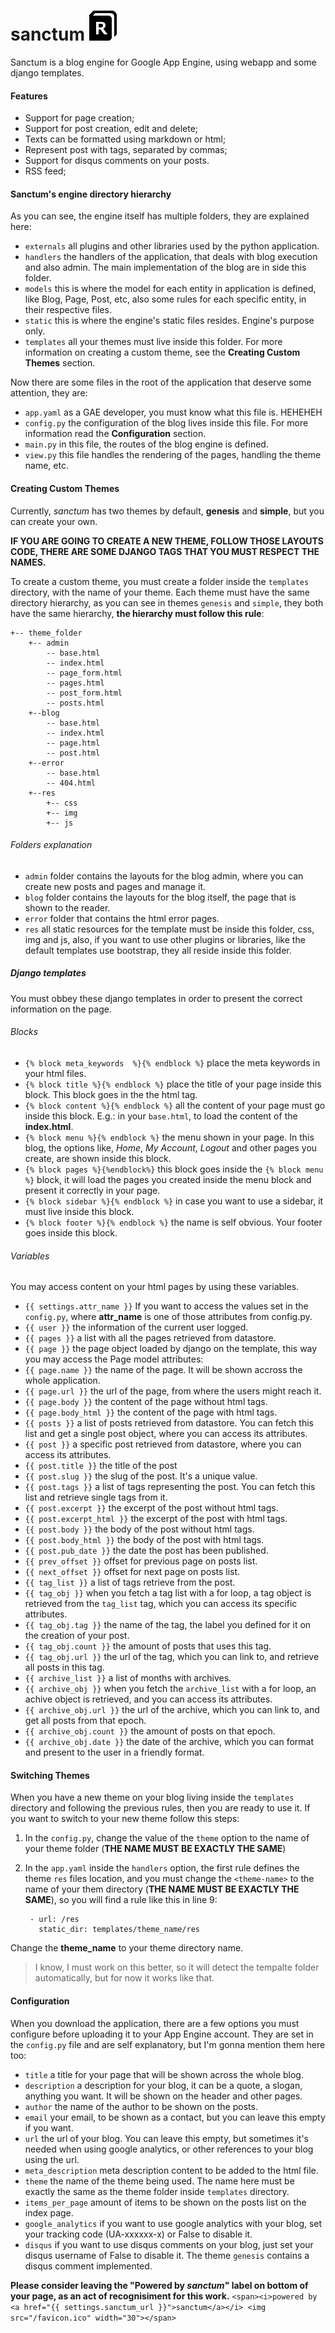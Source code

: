sanctum ![Sanctum logo](/static/img/favicon.png)
=======

Sanctum is a blog engine for Google App Engine, using webapp and some django templates.

#### Features

* Support for page creation;
* Support for post creation, edit and delete;
* Texts can be formatted using markdown or html;
* Represent post with tags, separated by commas;
* Support for disqus comments on your posts.
* RSS feed;

#### Sanctum's engine directory hierarchy

As you can see, the engine itself has multiple folders, they are explained here:

* `externals` all plugins and other libraries used by the python application.
* `handlers` the handlers of the application, that deals with blog execution and also admin. The main implementation of the blog are in side this folder.
* `models` this is where the model for each entity in application is defined, like Blog, Page, Post, etc, also some rules for each specific entity, in their respective files.
* `static` this is where the engine's static files resides. Engine's purpose only.
* `templates` all your themes must live inside this folder. For more information on creating a custom theme, see the **Creating Custom Themes** section.

Now there are some files in the root of the application that deserve some attention, they are:

* `app.yaml` as a GAE developer, you must know what this file is. HEHEHEH
* `config.py` the configuration of the blog lives inside this file. For more information read the **Configuration** section.
* `main.py` in this file, the routes of the blog engine is defined.
* `view.py` this file handles the rendering of the pages, handling the theme name, etc.

#### Creating Custom Themes

Currently, _sanctum_ has two themes by default, **genesis** and **simple**, but you can create your own.

**IF YOU ARE GOING TO CREATE A NEW THEME, FOLLOW THOSE LAYOUTS CODE, THERE ARE SOME DJANGO TAGS THAT YOU MUST RESPECT THE NAMES.**

To create a custom theme, you must create a folder inside the `templates` directory, with the name of your theme. Each theme must have the same directory hierarchy, as you can see in themes `genesis` and `simple`, they both have the same hierarchy, **the hierarchy must follow this rule**:

    +-- theme_folder
        +-- admin
            -- base.html
            -- index.html
            -- page_form.html
            -- pages.html
            -- post_form.html
            -- posts.html
        +--blog
            -- base.html
            -- index.html
            -- page.html
            -- post.html
        +--error
            -- base.html
            -- 404.html
        +--res 
            +-- css
            +-- img
            +-- js

###### Folders explanation

* `admin` folder contains the layouts for the blog admin, where you can create new posts and pages and manage it. 
* `blog` folder contains the layouts for the blog itself, the page that is shown to the reader.
* `error` folder that contains the html error pages.
* `res` all static resources for the template must be inside this folder, css, img and js, also, if you want to use other plugins or libraries, like the default templates use bootstrap, they all reside inside this folder.

##### Django templates

You must obbey these django templates in order to present the correct information on the page.

###### Blocks

* `{% block meta_keywords  %}{% endblock %}` place the meta keywords in your html files.
* `{% block title %}{% endblock %}` place the title of your page inside this block. This block goes in the the html <head><title></title></head> tag.
* `{% block content %}{% endblock %}` all the content of your page must go inside this block. E.g.: in your `base.html`, to load the content of the **index.html**.
* `{% block menu %}{% endblock %}` the menu shown in your page. In this blog, the options like, _Home_, _My Account_, _Logout_ and other pages you create, are shown inside this block.
* `{% block pages %}{%endblock%}` this block goes inside the `{% block menu %}` block, it will load the pages you created inside the menu block and present it correctly in your page.
* `{% block sidebar %}{% endblock %}` in case you want to use a sidebar, it must live inside this block.
* `{% block footer %}{% endblock %}` the name is self obvious. Your footer goes inside this block.

###### Variables

You may access content on your html pages by using these variables.

- `{{ settings.attr_name }}` If you want to access the values set in the `config.py`, where **attr_name** is one of those attributes from config.py.
- `{{ user }}` the information of the current user logged.
- `{{ pages }}` a list with all the pages retrieved from datastore.
- `{{ page }}` the page object loaded by django on the template, this way you may access the Page model attributes:
 - `{{ page.name }}` the name of the page. It will be shown accross the whole application.
 - `{{ page.url }}` the url of the page, from where the users might reach it.
 - `{{ page.body }}` the content of the page without html tags.
 - `{{ page.body_html }}` the content of the page with html tags.
- `{{ posts }}` a list of posts retrieved from datastore. You can fetch this list and get a single post object, where you can access its attributes.
- `{{ post }}` a specific post retrieved from datastore, where you can access its attributes.
 - `{{ post.title }}` the title of the post
 - `{{ post.slug }}` the slug of the post. It's a unique value.
 - `{{ post.tags }}` a list of tags representing the post. You can fetch this list and retrieve single tags from it.
 - `{{ post.excerpt }}` the excerpt of the post without html tags.
 - `{{ post.excerpt_html }}` the excerpt of the post with html tags.
 - `{{ post.body }}` the body of the post without html tags.
 - `{{ post.body_html }}` the body of the post with html tags.
 - `{{ post.pub_date }}` the date the post has been published.
- `{{ prev_offset }}` offset for previous page on posts list.
- `{{ next_offset }}` offset for next page on posts list.
- `{{ tag_list }}` a list of tags retrieve from the post.
- `{{ tag_obj }}` when you fetch a tag list with a for loop, a tag object is retrieved from the `tag_list` tag, which you can access its specific attributes.
 - `{{ tag_obj.tag }}` the name of the tag, the label you defined for it on the creation of your post.
 - `{{ tag_obj.count }}` the amount of posts that uses this tag.
 - `{{ tag_obj.url }}` the url of the tag, which you can link to, and retrieve all posts in this tag.
- `{{ archive_list }}` a list of months with archives.
- `{{ archive_obj }}` when you fetch the `archive_list` with a for loop, an achive object is retrieved, and you can access its attributes.
 - `{{ archive_obj.url }}` the url of the archive, which you can link to, and get all posts from that epoch.
 - `{{ archive_obj.count }}` the amount of posts on that epoch.
 - `{{ archive_obj.date }}` the date of the archive, which you can format and present to the user in a friendly format.


#### Switching Themes

When you have a new theme on your blog living inside the `templates` directory and following the previous rules, then you are ready to use it. If you want to switch to your new theme follow this steps:

1. In the `config.py`, change the value of the `theme` option to the name of your theme folder (**THE NAME MUST BE EXACTLY THE SAME**)
2. In the `app.yaml` inside the `handlers` option, the first rule defines the theme `res` files location, and you must change the `<theme-name>` to the name of your them directory (**THE NAME MUST BE EXACTLY THE SAME**), so you will find a rule like this in line 9:

        - url: /res
          static_dir: templates/theme_name/res

Change the **theme_name** to your theme directory name.


> I know, I must work on this better, so it will detect the tempalte folder automatically, but for now it works like that.


#### Configuration

When you download the application, there are a few options you must configure before uploading it to your App Engine account. They are set in the `config.py` file and are self explanatory, but I'm gonna mention them here too:

* `title` a title for your page that will be shown across the whole blog.
* `description` a description for your blog, it can be a quote, a slogan, anything you want. It will be shown on the header and other pages.
* `author` the name of the author to be shown on the posts.
* `email` your email, to be shown as a contact, but you can leave this empty if you want.
* `url` the url of your blog. You can leave this empty, but sometimes it's needed when using google analytics, or other references to your blog using the url.
* `meta_description` meta description content to be added to the html file.
* `theme` the name of the theme being used. The name here must be exactly the same as the theme folder inside `templates` directory.
* `items_per_page` amount of items to be shown on the posts list on the index page.
* `google_analytics` if you want to use google analytics with your blog, set your tracking code (UA-xxxxxx-x) or False to disable it.
* `disqus` if you want to use disqus comments on your blog, just set your disqus username of False to disable it. The theme `genesis` contains a disqus comment implemented.

**Please consider leaving the "Powered by _sanctum_" label on bottom of your page, as an act of recognisiment for this work.**
`<span><i>powered by <a href="{{ settings.sanctum_url }}">sanctum</a></i> <img src="/favicon.ico" width="30"></span>`